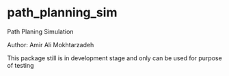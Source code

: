 # path_planning_sim
Path Planing Simulation

Author: Amir Ali Mokhtarzadeh

This package still is in development stage and only can be used for purpose of testing
